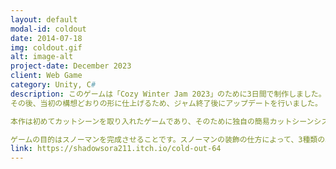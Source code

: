 ```yaml
---
layout: default
modal-id: coldout
date: 2014-07-18
img: coldout.gif
alt: image-alt
project-date: December 2023
client: Web Game
category: Unity, C#
description: このゲームは「Cozy Winter Jam 2023」のために3日間で制作しました。ジャム期間中は十分な時間が取れず、キャラクターモデルの実装やゲーム全体のブラッシュアップが間に合わなかったため、デモ版として提出しました。
その後、当初の構想どおりの形に仕上げるため、ジャム終了後にアップデートを行いました。

本作は初めてカットシーンを取り入れたゲームであり、そのために独自の簡易カットシーンシステムを開発しました。このシステムは複数のノードタイプとScriptable Objectを活用して構成されています。

ゲームの目的はスノーマンを完成させることです。スノーマンの装飾の仕方によって、3種類の異なるエンディングが用意されています。
link: https://shadowsora211.itch.io/cold-out-64
---
```

